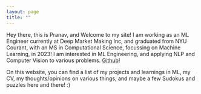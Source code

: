 ```yaml
---
layout: page
title: ""
---
```


Hey there, this is Pranav, and Welcome to my site! I am working as an ML Engineer currently at Deep Market Making Inc, and graduated from NYU Courant, with an MS in Computational Science, focussing on Machine Learning, in 2023! I am interested in ML Engineering, and applying NLP and Computer Vision to various problems. [Github](https://github.com/pranav2902)!

On this website, you can find a list of my projects and learnings in ML, my CV, my thoughts/opinions on various things, and maybe a few Sudokus and puzzles here and there! :)


